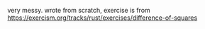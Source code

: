 very messy. wrote from scratch, exercise is from https://exercism.org/tracks/rust/exercises/difference-of-squares
